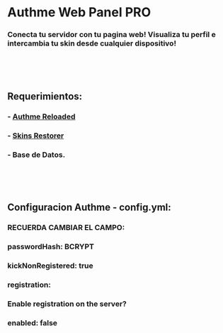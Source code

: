 # Authme Web Panel PRO
### Conecta tu servidor con tu pagina web! Visualiza tu perfil e intercambia tu skin desde cualquier dispositivo!

<br>
<br>
<br>

## Requerimientos:
### - <a href="https://www.spigotmc.org/resources/authmereloaded.6269/">Authme Reloaded</a>
### - <a href="https://www.spigotmc.org/resources/skinsrestorer.2124/">Skins Restorer</a>
### - Base de Datos.

<br>
<br>
<br>

## Configuracion Authme - config.yml:
### RECUERDA CAMBIAR EL CAMPO:
### passwordHash: BCRYPT
### kickNonRegistered: true
### registration:
###      Enable registration on the server?
###      enabled: false

